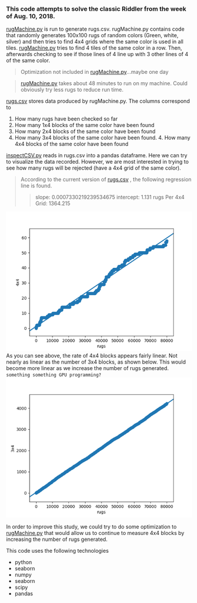 ### This code attempts to solve the classic Riddler from the week of Aug. 10, 2018.

[rugMachine.py](../rugMachine.py) is run to generate rugs.csv. rugMachine.py contains code that randomly generates 100x100 rugs of random colors (Green, white, silver) and then tries to find 4x4 grids where the same color is used in all tiles. [rugMachine.py](../rugMachine.py) tries to find 4 tiles of the same color in a row. Then, afterwards checking to see if those lines of 4 line up with 3 other lines of 4 of the same color.
> Optimization not included in [rugMachine.py](../rugMachine.py)...maybe one day 

> [rugMachine.py](../rugMachine.py) takes about 48 minutes to run on my machine. Could obviously try less rugs to reduce run time. 

[rugs.csv](../rugs.csv) stores data produced by rugMachine.py. The columns correspond to 
1. How many rugs have been checked so far 
2. How many 1x4 blocks of the same color have been found 
3. How many 2x4 blocks of the same color have been found 
4. How many 3x4 blocks of the same color have been found. 4. How many 4x4 blocks of the same color have been found




[inspectCSV.py](../inspectCSV.py) reads in rugs.csv into a pandas dataframe. Here we can try to visualize the data recorded. However, we are most interested in trying to see how many rugs will be rejected (have a 4x4 grid of the same color).
> According to the current version of [rugs.csv](../rugs.csv) , the following regression line is found. 
>> slope: 0.0007330219239534675
>> intercept: 1.131
>> rugs Per 4x4 Grid: 1364.215

![alt text](https://github.com/StewSchrieff/riddlerRugs/blob/master/rugs4x4.png "4x4 blocks as a function of number of rugs generated")
As you can see above, the rate of 4x4 blocks appears fairly linear. Not nearly as linear as the number of 3x4 blocks, as shown below. This would become more linear as we increase the number of rugs generated. `something something GPU programming?` 
![alt text](https://github.com/StewSchrieff/riddlerRugs/blob/master/rugs3x4.png "3x4 blocks as a function of number of rugs generated")

In order to improve this study, we could try to do some optimization to [rugMachine.py](../rugMachine.py) that would allow us to continue to measure 4x4 blocks by increasing the number of rugs generated.





This code uses the following technologies
* python
* seaborn
* numpy
* seaborn
* scipy
* pandas











 